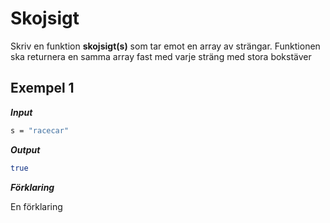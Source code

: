 # Skojsigt

Skriv en funktion **skojsigt(s)** som tar emot en array av strängar. Funktionen ska returnera en samma array fast med varje sträng med stora bokstäver

## Exempel 1

**_Input_**

```bash
s = "racecar"
```

**_Output_**

```bash
true
```

**_Förklaring_**

En förklaring
